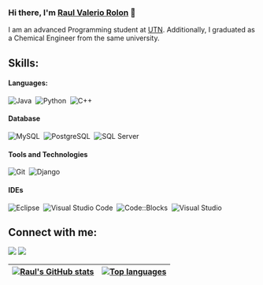 ### Hi there, I'm [Raul Valerio Rolon](https://raul-valerio.github.io/porfolio.rvr/) 👋

I am an advanced Programming student at [UTN](https://utn.edu.ar/es/). Additionally, I graduated as a Chemical Engineer from the same university.

## Skills:

#### Languages:

![Java](https://img.shields.io/badge/Java-ED8B00?style=for-the-badge&logo=openjdk&logoColor=white)&nbsp;
![Python](https://img.shields.io/badge/Python-3776AB?style=for-the-badge&logo=python&logoColor=white)&nbsp;
![C++](https://img.shields.io/badge/C++-00599C?style=for-the-badge&logo=cplusplus&logoColor=white)&nbsp;


#### Database

![MySQL](https://img.shields.io/badge/MySQL-D3D3D3?style=for-the-badge&logo=mysql&logoColor=black)&nbsp;
![PostgreSQL](https://img.shields.io/badge/PostgreSQL-316192?style=for-the-badge&logo=postgresql&logoColor=white)&nbsp;
![SQL Server](https://img.shields.io/badge/SQL%20Server-CC2927?style=for-the-badge&logo=microsoft-sql-server&logoColor=white)&nbsp;

#### Tools and Technologies

<!-- !![Linux](https://img.shields.io/badge/Linux-FCC624?style=for-the-badge&logo=linux&logoColor=black)&nbsp;-->
![Git](https://img.shields.io/badge/GIT-E44C30?style=for-the-badge&logo=git&logoColor=white)&nbsp;
![Django](https://img.shields.io/badge/Django-092E20?style=for-the-badge&logo=django&logoColor=white)&nbsp;
<!-- ![AWS](https://img.shields.io/badge/Amazon_AWS-232F3E?style=flat&logo=amazon-aws&logoColor=white)&nbsp;
![Google Cloud](https://img.shields.io/badge/Google_Cloud-4285F4?style=flat&logo=google-cloud&logoColor=white)&nbsp; -->



#### IDEs

![Eclipse](https://img.shields.io/badge/Eclipse-FE7A16.svg?style=for-the-badge&logo=Eclipse&logoColor=white)&nbsp;
![Visual Studio Code](https://img.shields.io/badge/Visual%20Studio%20Code-0078d7.svg?style=for-the-badge&logo=visual-studio-code&logoColor=white)&nbsp;
![Code::Blocks](https://img.shields.io/badge/Code%3A%3ABlocks-004B87?style=for-the-badge&logo=codeblocks&logoColor=white)&nbsp;
![Visual Studio](https://img.shields.io/badge/Visual%20Studio-5C2D91?style=for-the-badge&logo=visualstudio&logoColor=white)&nbsp;

## Connect with me:

<p align = "center">

[<img src ="https://img.shields.io/badge/website-%23.svg?&style=for-the-badge&logo=www&logoColor=white%22&color=black">](https://raul-valerio.github.io/porfolio.rvr/)
[<img src="https://img.shields.io/badge/linkedin-%2312100E.svg?&style=for-the-badge&logo=linkedin&logoColor=white&color=black" />](https://www.linkedin.com/in/raulvaleriorolon/)
</p>

| <a href="https://github.com/raul-valerio"><img align="center" src="https://github-readme-stats.vercel.app/api?username=raul-valerio&show_icons=true&include_all_commits=true&theme=buefy&hide_border=true" alt="Raul's GitHub stats" /></a> | <a href="https://github.com/raul-valerio"><img align="center" src="https://github-readme-stats.vercel.app/api/top-langs/?username=raul-valerio&layout=compact&theme=buefy&hide_border=true" alt="Top languages" /></a> |
| ------------- | ---------- |
